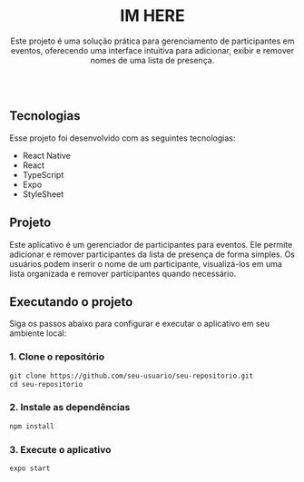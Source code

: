 <h1 align="center"> IM HERE </h1>

<p align="center">
 Este projeto é uma solução prática para gerenciamento de participantes em eventos, oferecendo uma interface intuitiva para adicionar, exibir e remover nomes de uma lista de presença.
</p>
 <br/>


<br>

## Tecnologias

Esse projeto foi desenvolvido com as seguintes tecnologias:

- React Native
- React
- TypeScript
- Expo
- StyleSheet

## Projeto
Este aplicativo é um gerenciador de participantes para eventos. Ele permite adicionar e remover participantes da lista de presença de forma simples. Os usuários podem inserir o nome de um participante, visualizá-los em uma lista organizada e remover participantes quando necessário.

## Executando o projeto

Siga os passos abaixo para configurar e executar o aplicativo em seu ambiente local:

### 1. Clone o repositório

```cl
git clone https://github.com/seu-usuario/seu-repositorio.git
cd seu-repositorio
```

### 2. Instale as dependências

```cl
npm install
```

### 3. Execute o aplicativo

```cl
expo start
```
